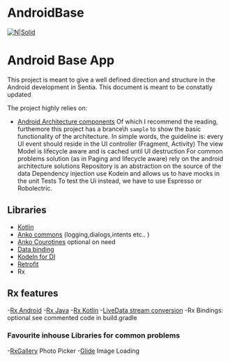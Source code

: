 # AndroidBase
[![N|Solid](https://media.licdn.com/media/p/2/000/1b0/027/2459ef1.png)](https://nodesource.com/products/nsolid)
# Android Base App
This project is meant to give a well defined direction and structure in the Android development in Sentia.
This document is meant to be constatly updated

The project highly relies on:
  - [Android Architecture components](https://developer.android.com/topic/libraries/architecture/guide.html)
   Of which I recommend the reading, furthemore this project has a brance\h `sample` to show the basic functionality of the architecture.
  In simple words, the guideline is: every UI event should reside in the UI controller (Fragment, Activity)
  The view Model is lifecycle aware and is cached until UI destruction
  For common problems solution (as in Paging and lifecycle aware) rely on the android architecture solutions
  Repository is an abstraction on the source of the data
  Dependency injection use Kodein and allows us to have mocks in the unit Tests
  To test the Ui instead, we have to use Espresso or Robolectric.

## Libraries
  - [Kotlin](https://kotlinlang.org/)
  - [Anko commons](https://github.com/Kotlin/anko/wiki) (logging,dialogs,intents etc.. )
  - [Anko Courotines](https://github.com/Kotlin/anko/wiki/Anko-Coroutines) optional on need
  - [Data binding](https://developer.android.com/topic/libraries/data-binding/index.html)
  - [KodeIn for DI](https://github.com/SalomonBrys/Kodein) 
  - [Retrofit](http://square.github.io/retrofit/)
  -  Rx
  
## Rx features
-[Rx Android](https://github.com/ReactiveX/RxAndroid) 
-[Rx Java](https://github.com/ReactiveX/RxJava)
-[Rx Kotlin](https://github.com/ReactiveX/RxKotlin)
-[LiveData stream conversion](https://developer.android.com/reference/android/arch/lifecycle/LiveDataReactiveStreams.html)
-Rx Bindings: optional see commented code in build.gradle

### Favourite inhouse Libraries for common problems
-[RxGallery](com.github.marchinram:RxGallery) Photo Picker
-[Glide](https://github.com/bumptech/glide) Image Loading